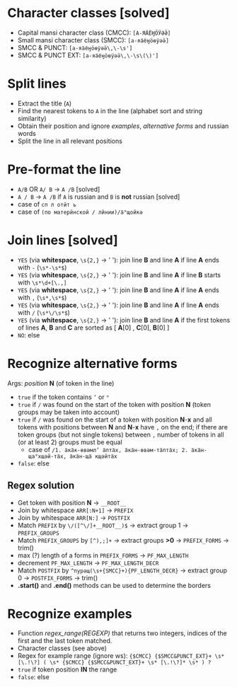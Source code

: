 # Character classes [solved]
- Capital mansi character class (CMCC): `[А-ЯӒЁӇӦӰӘӚ]`
- Small mansi character class (SMCC): `[а-яӓёӈӧөӱәӛ]`
- SMCC & PUNCT: `[а-яӓёӈӧөӱәӛ\,\-\s']`
- SMCC & PUNCT EXT: `[а-яӓёӈӧөӱәӛ\,\-\s\(\)']`

# Split lines
- Extract the title (`A`)
- Find the nearest tokens to `A` in the line (alphabet sort and string similarity)
- Obtain their position and ignore *examples*, *alternative forms* and russian words
- Split the line in all relevant positions

# Pre-format the line
- `A/B` OR `A/ B` -> `A /B` [solved]
- `A / B` -> `A /B` if `A` is russian and `B` is **not** russian [solved]
- case of `сп л отйт ь`
- case of `(по матерйнской / лйнии)/ӓ°щойкә`

# Join lines [solved]
- `YES` (via **whitespace**, `\s{2,}` -> ' '): join line **B** and line **A** if line **A** ends with `-` (`\s*-\s*$`)
- `YES` (via **whitespace**, `\s{2,}` -> ' '): join line **B** and line **A** if line **B** starts with `\s*\d+[\.,]`
- `YES` (via **whitespace**, `\s{2,}` -> ' '): join line **B** and line **A** if line **A** ends with `,` (`\s*,\s*$`)
- `YES` (via **whitespace**, `\s{2,}` -> ' '): join line **B** and line **A** if line **A** ends with `/` (`\s*\/\s*$`)
- `YES` (via **whitespace**, `\s{2,}` -> ' '): join line **B** and line **A** if the first tokens of lines **A**, **B** and **C** are sorted as [ **A**[0] , **C**[0], **B**[0] ]
- `NO`: else


# Recognize alternative forms
Args: *position* **N** (of token in the line)
- `true` if the token contains `’` or `°`
- `true` if `/` was found on the start of the token with position **N** (token groups may be taken into account)
- `true` if `/` was found on the start of a token with position **N**-**x** and all tokens with positions between **N** and **N**-**x** have `,` on the end; if there are token groups (but not single tokens) between `,` number of tokens in all (or at least 2) groups must be equal
  - case of `/1. ӓкӓк-өвәмл’ ӓптӓх,	ӓкӓн-өвәм-тӓптӓх; 2. ӓкӓн-ща°хщәй-тӓх, ӓкӓн-щӓ кщәйтӓх`
- `false`: else
## Regex solution
- Get token with position **N** -> `__ROOT__`
- Join by whitespace `ARR[:N+1]` -> `PREFIX`
- Join by whitespace `ARR[N:]` -> `POSTFIX`
- Match `PREFIX` by `\/([^\/]+__ROOT__)$` -> extract group 1 -> `PREFIX_GROUPS`
- Match `PREFIX_GROUPS` by `[^),;]+` -> extract groups **>0** -> `PREFIX_FORMS` -> trim()
- max (?) length of a forms in `PREFIX_FORMS` -> `PF_MAX_LENGTH`
- decrement `PF_MAX_LENGTH` -> `PF_MAX_LENGTH_DECR`
- Match `POSTFIX` by `^пурәщ(\s+{SMCC}+){PF_LENGTH_DECR}` -> extract group 0 -> `POSTFIX_FORMS` -> trim()
- **.start()** and **.end()** methods can be used to determine the borders

# Recognize examples
- Function *regex_range(REGEXP)* that returns two integers, indices of the first and the last token matched.
- Character classes (see above)
- Regex for example range (ignore ws): `{$CMCC} {$SMCC&PUNCT_EXT}+ \s* [\.!\?] ( \s* {$CMCC} {$SMCC&PUNCT_EXT}+ \s* [\.!\?]* \s* ) ?`
- `true` if token position **IN** the range
- `false`: else
